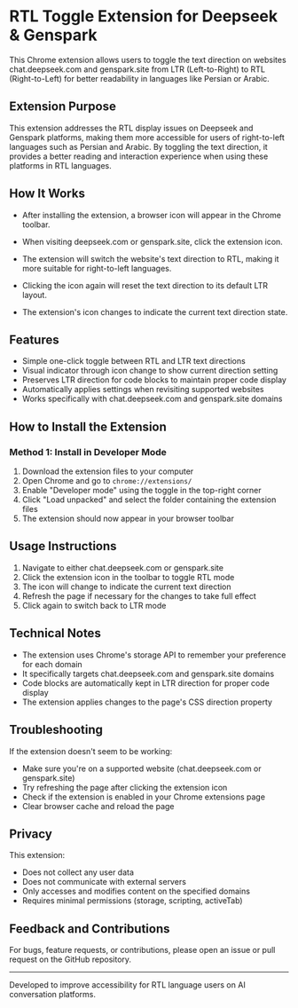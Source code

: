 # RTL Toggle Extension for Deepseek & Genspark

This Chrome extension allows users to toggle the text direction on websites chat.deepseek.com and genspark.site from LTR (Left-to-Right) to RTL (Right-to-Left) for better readability in languages like Persian or Arabic.

## Extension Purpose

This extension addresses the RTL display issues on Deepseek and Genspark platforms, making them more accessible for users of right-to-left languages such as Persian and Arabic. By toggling the text direction, it provides a better reading and interaction experience when using these platforms in RTL languages.

## How It Works

- After installing the extension, a browser icon will appear in the Chrome toolbar.

- When visiting deepseek.com or genspark.site, click the extension icon.

- The extension will switch the website's text direction to RTL, making it more suitable for right-to-left languages.

- Clicking the icon again will reset the text direction to its default LTR layout.

- The extension's icon changes to indicate the current text direction state.

## Features

- Simple one-click toggle between RTL and LTR text directions
- Visual indicator through icon change to show current direction setting
- Preserves LTR direction for code blocks to maintain proper code display
- Automatically applies settings when revisiting supported websites
- Works specifically with chat.deepseek.com and genspark.site domains

## How to Install the Extension


### Method 1: Install in Developer Mode
1. Download the extension files to your computer
2. Open Chrome and go to `chrome://extensions/`
3. Enable "Developer mode" using the toggle in the top-right corner
4. Click "Load unpacked" and select the folder containing the extension files
5. The extension should now appear in your browser toolbar

## Usage Instructions

1. Navigate to either chat.deepseek.com or genspark.site
2. Click the extension icon in the toolbar to toggle RTL mode
3. The icon will change to indicate the current text direction
4. Refresh the page if necessary for the changes to take full effect
5. Click again to switch back to LTR mode

## Technical Notes

- The extension uses Chrome's storage API to remember your preference for each domain
- It specifically targets chat.deepseek.com and genspark.site domains
- Code blocks are automatically kept in LTR direction for proper code display
- The extension applies changes to the page's CSS direction property

## Troubleshooting

If the extension doesn't seem to be working:
- Make sure you're on a supported website (chat.deepseek.com or genspark.site)
- Try refreshing the page after clicking the extension icon
- Check if the extension is enabled in your Chrome extensions page
- Clear browser cache and reload the page

## Privacy

This extension:
- Does not collect any user data
- Does not communicate with external servers
- Only accesses and modifies content on the specified domains
- Requires minimal permissions (storage, scripting, activeTab)

## Feedback and Contributions

For bugs, feature requests, or contributions, please open an issue or pull request on the GitHub repository.

---

Developed to improve accessibility for RTL language users on AI conversation platforms.

